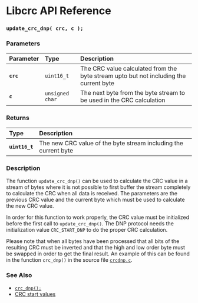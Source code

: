# Libcrc API Reference

### `update_crc_dnp( crc, c );`

### Parameters

| Parameter | Type | Description |
| :--- | :--- | :--- |
|**`crc`**|`uint16_t`|The CRC value calculated from the byte stream upto but not including the current byte|
|**`c`**|`unsigned char`|The next byte from the byte stream to be used in the CRC calculation|

### Returns

| Type | Description |
| :--- | :--- |
|**`uint16_t`**|The new CRC value of the byte stream including the current byte|

### Description

The function `update_crc_dnp()` can be used to calculate the CRC value in a stream of bytes where
it is not possible to first buffer the stream completely to calculate the CRC when all data
is received. The parameters are the previous CRC value and the current byte which must be used
to calculate the new CRC value.

In order for this function to work properly, the CRC value must be initialized before the first
call to `update_crc_dnp()`. The DNP protocol needs the initialization value `CRC_START_DNP`
to do the proper CRC calculation.

Please note that when all bytes have been processed that all bits of the resulting CRC must
be inverted and that the high and low order byte must be swapped in order to get the final
result. An example of this can be found in the function `crc_dnp()` in the
source file [`crcdnp.c`](../src/crcdnp.c).

### See Also

* [`crc_dnp();`](crc_dnp.md)
* [CRC start values](CRC_START.md)
